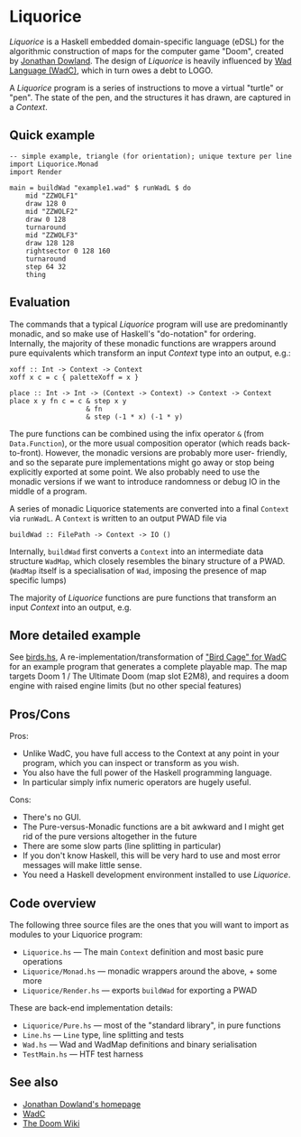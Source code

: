 # Liquorice

*Liquorice* is a Haskell embedded domain-specific language (eDSL) for the
algorithmic construction of maps for the computer game "Doom", created by
[Jonathan Dowland](https://jmtd.net/). The design of *Liquorice* is heavily
influenced by [Wad Language (WadC)](https://jmtd.net/wadc/), which in turn owes
a debt to LOGO.

A *Liquorice* program is a series of instructions to move a virtual "turtle" or
"pen".  The state of the pen, and the structures it has drawn, are captured in
a *Context*.

## Quick example

    -- simple example, triangle (for orientation); unique texture per line
    import Liquorice.Monad
    import Render

    main = buildWad "example1.wad" $ runWadL $ do
        mid "ZZWOLF1"
        draw 128 0
        mid "ZZWOLF2"
        draw 0 128
        turnaround
        mid "ZZWOLF3"
        draw 128 128
        rightsector 0 128 160
        turnaround
        step 64 32
        thing

## Evaluation

The commands that a typical *Liquorice* program will use are predominantly
monadic, and so make use of Haskell's "do-notation" for ordering. Internally,
the majority of these monadic functions are wrappers around pure equivalents
which transform an input *Context* type into an output, e.g.:

    xoff :: Int -> Context -> Context
    xoff x c = c { paletteXoff = x }

    place :: Int -> Int -> (Context -> Context) -> Context -> Context
    place x y fn c = c & step x y
                       & fn
                       & step (-1 * x) (-1 * y)

The pure functions can be combined using the infix operator `&` (from
`Data.Function`), or the more usual composition operator (which reads
back-to-front). However, the monadic versions are probably more user-
friendly, and so the separate pure implementations might go away or
stop being explicitly exported at some point. We also probably need to
use the monadic versions if we want to introduce randomness or debug IO
in the middle of a program.

A series of monadic Liquorice statements are converted into a final `Context`
via `runWadL`. A `Context` is written to an output PWAD file via

    buildWad :: FilePath -> Context -> IO ()

Internally, `buildWad` first converts a `Context` into an intermediate data
structure `WadMap`, which closely resembles the binary structure of a PWAD.
(`WadMap` itself is a specialisation of `Wad`, imposing the presence of map
 specific lumps)

The majority of *Liquorice* functions are pure functions that
transform an input *Context* into an output, e.g.

## More detailed example

See [birds.hs](birds.hs), A re-implementation/transformation of ["Bird Cage"
for WadC](https://redmars.org/wadc/examples/#_birds_wl) for an example program
that generates a complete playable map. The map targets Doom 1 / The
Ultimate Doom (map slot E2M8), and requires a doom engine with raised
engine limits (but no other special features)

## Pros/Cons

Pros:

* Unlike WadC, you have full access to the Context at any point in your
  program, which you can inspect or transform as you wish.
* You also have the full power of the Haskell programming language.
* In particular simply infix numeric operators are hugely useful.

Cons:

* There's no GUI.
* The Pure-versus-Monadic functions are a bit awkward and I might get rid of the
pure versions altogether in the future
* There are some slow parts (line splitting in particular)
* If you don't know Haskell, this will be very hard to use and most error messages
will make little sense.
* You need a Haskell development environment installed to use *Liquorice*.

## Code overview

The following three source files are the ones that you will want to import
as modules to your Liquorice program:

 * `Liquorice.hs` — The main `Context` definition and most basic pure operations
 * `Liquorice/Monad.hs` — monadic wrappers around the above, + some more
 * `Liquorice/Render.hs` — exports `buildWad` for exporting a PWAD

These are back-end implementation details:

 * `Liquorice/Pure.hs` — most of the "standard library", in pure functions
 * `Line.hs` — `Line` type, line splitting and tests
 * `Wad.hs` — Wad and WadMap definitions and binary serialisation
 * `TestMain.hs` — HTF test harness

## See also

 * [Jonathan Dowland's homepage](https://jmtd.net/)
 * [WadC](https://jmtd.net/wadc/)
 * [The Doom Wiki](https://doomwiki.org/)
